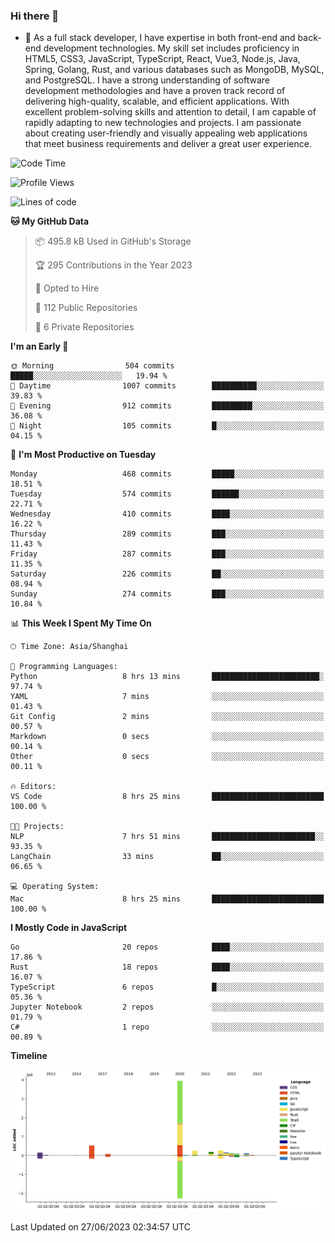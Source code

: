 ### Hi there 👋

- 🌱 As a full stack developer, I have expertise in both front-end and back-end development technologies. My skill set includes proficiency in HTML5, CSS3, JavaScript, TypeScript, React, Vue3, Node.js, Java, Spring, Golang, Rust, and various databases such as MongoDB, MySQL, and PostgreSQL. I have a strong understanding of software development methodologies and have a proven track record of delivering high-quality, scalable, and efficient applications. With excellent problem-solving skills and attention to detail, I am capable of rapidly adapting to new technologies and projects. I am passionate about creating user-friendly and visually appealing web applications that meet business requirements and deliver a great user experience.

<!--START_SECTION:waka-->
![Code Time](http://img.shields.io/badge/Code%20Time-1%2C045%20hrs%202%20mins-blue)

![Profile Views](http://img.shields.io/badge/Profile%20Views-23-blue)

![Lines of code](https://img.shields.io/badge/From%20Hello%20World%20I%27ve%20Written-5.9%20million%20lines%20of%20code-blue)

**🐱 My GitHub Data** 

> 📦 495.8 kB Used in GitHub's Storage 
 > 
> 🏆 295 Contributions in the Year 2023
 > 
> 💼 Opted to Hire
 > 
> 📜 112 Public Repositories 
 > 
> 🔑 6 Private Repositories 
 > 
**I'm an Early 🐤** 

```text
🌞 Morning                504 commits         █████░░░░░░░░░░░░░░░░░░░░   19.94 % 
🌆 Daytime                1007 commits        ██████████░░░░░░░░░░░░░░░   39.83 % 
🌃 Evening                912 commits         █████████░░░░░░░░░░░░░░░░   36.08 % 
🌙 Night                  105 commits         █░░░░░░░░░░░░░░░░░░░░░░░░   04.15 % 
```
📅 **I'm Most Productive on Tuesday** 

```text
Monday                   468 commits         █████░░░░░░░░░░░░░░░░░░░░   18.51 % 
Tuesday                  574 commits         ██████░░░░░░░░░░░░░░░░░░░   22.71 % 
Wednesday                410 commits         ████░░░░░░░░░░░░░░░░░░░░░   16.22 % 
Thursday                 289 commits         ███░░░░░░░░░░░░░░░░░░░░░░   11.43 % 
Friday                   287 commits         ███░░░░░░░░░░░░░░░░░░░░░░   11.35 % 
Saturday                 226 commits         ██░░░░░░░░░░░░░░░░░░░░░░░   08.94 % 
Sunday                   274 commits         ███░░░░░░░░░░░░░░░░░░░░░░   10.84 % 
```


📊 **This Week I Spent My Time On** 

```text
🕑︎ Time Zone: Asia/Shanghai

💬 Programming Languages: 
Python                   8 hrs 13 mins       ████████████████████████░   97.74 % 
YAML                     7 mins              ░░░░░░░░░░░░░░░░░░░░░░░░░   01.43 % 
Git Config               2 mins              ░░░░░░░░░░░░░░░░░░░░░░░░░   00.57 % 
Markdown                 0 secs              ░░░░░░░░░░░░░░░░░░░░░░░░░   00.14 % 
Other                    0 secs              ░░░░░░░░░░░░░░░░░░░░░░░░░   00.11 % 

🔥 Editors: 
VS Code                  8 hrs 25 mins       █████████████████████████   100.00 % 

🐱‍💻 Projects: 
NLP                      7 hrs 51 mins       ███████████████████████░░   93.35 % 
LangChain                33 mins             ██░░░░░░░░░░░░░░░░░░░░░░░   06.65 % 

💻 Operating System: 
Mac                      8 hrs 25 mins       █████████████████████████   100.00 % 
```

**I Mostly Code in JavaScript** 

```text
Go                       20 repos            ████░░░░░░░░░░░░░░░░░░░░░   17.86 % 
Rust                     18 repos            ████░░░░░░░░░░░░░░░░░░░░░   16.07 % 
TypeScript               6 repos             █░░░░░░░░░░░░░░░░░░░░░░░░   05.36 % 
Jupyter Notebook         2 repos             ░░░░░░░░░░░░░░░░░░░░░░░░░   01.79 % 
C#                       1 repo              ░░░░░░░░░░░░░░░░░░░░░░░░░   00.89 % 
```



**Timeline**

![Lines of Code chart](https://raw.githubusercontent.com/elton/elton/main/assets/bar_graph.png)


 Last Updated on 27/06/2023 02:34:57 UTC
<!--END_SECTION:waka-->

<!--
**elton/elton** is a ✨ _special_ ✨ repository because its `README.md` (this file) appears on your GitHub profile.

Here are some ideas to get you started:

- 🔭 I’m currently working on ...
- 🌱 I’m currently learning ...
- 👯 I’m looking to collaborate on ...
- 🤔 I’m looking for help with ...
- 💬 Ask me about ...
- 📫 How to reach me: ...
- 😄 Pronouns: ...
- ⚡ Fun fact: ...
-->

